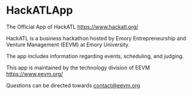 # HackATLApp

The Official App of HackATL 
https://www.hackatl.org/

HackATL is a business hackathon hosted by Emory Entrepreneurship and Venture Management (EEVM) at Emory University.

The app includes information regarding events, scheduling, and judging. 

This app is maintained by the technology division of EEVM
https://www.eevm.org/

Questions can be directed towards contact@eevm.org






